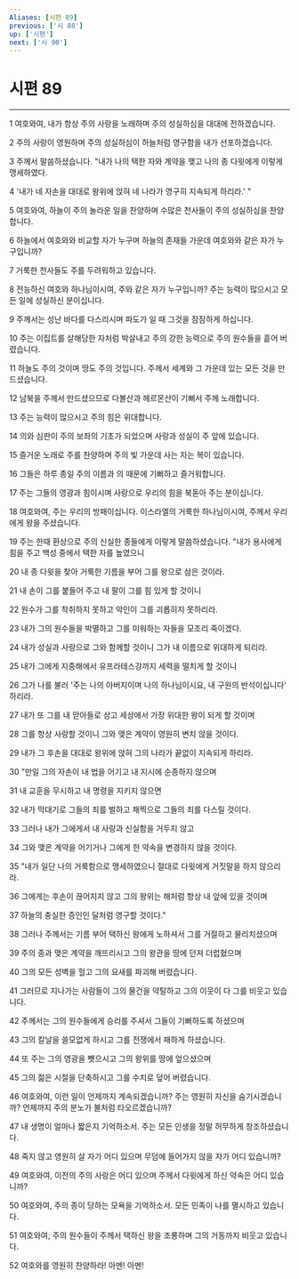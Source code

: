 ```yaml
---
Aliases: [시편 89]
previous: ['시 88']
up: ['시편']
next: ['시 90']
---
```

# 시편 89

***


1 여호와여, 내가 항상 주의 사랑을 노래하며 주의 성실하심을 대대에 전하겠습니다. 

2 주의 사랑이 영원하며 주의 성실하심이 하늘처럼 영구함을 내가 선포하겠습니다. 

3 주께서 말씀하셨습니다. "내가 나의 택한 자와 계약을 맺고 나의 종 다윗에게 이렇게 맹세하였다. 

4 '내가 네 자손을 대대로 왕위에 앉혀 네 나라가 영구히 지속되게 하리라.' " 

5 여호와여, 하늘이 주의 놀라운 일을 찬양하며 수많은 천사들이 주의 성실하심을 찬양합니다. 

6 하늘에서 여호와와 비교할 자가 누구며 하늘의 존재들 가운데 여호와와 같은 자가 누구입니까? 

7 거룩한 천사들도 주를 두려워하고 있습니다. 

8 전능하신 여호와 하나님이시여, 주와 같은 자가 누구입니까? 주는 능력이 많으시고 모든 일에 성실하신 분이십니다. 

9 주께서는 성난 바다를 다스리시며 파도가 일 때 그것을 잠잠하게 하십니다. 

10 주는 이집트를 살해당한 자처럼 박살내고 주의 강한 능력으로 주의 원수들을 흩어 버렸습니다. 

11 하늘도 주의 것이며 땅도 주의 것입니다. 주께서 세계와 그 가운데 있는 모든 것을 만드셨습니다. 

12 남북을 주께서 만드셨으므로 다볼산과 헤르몬산이 기뻐서 주께 노래합니다. 

13 주는 능력이 많으시고 주의 힘은 위대합니다. 

14 의와 심판이 주의 보좌의 기초가 되었으며 사랑과 성실이 주 앞에 있습니다. 

15 즐거운 노래로 주를 찬양하며 주의 빛 가운데 사는 자는 복이 있습니다. 

16 그들은 하루 종일 주의 이름과 의 때문에 기뻐하고 즐거워합니다. 

17 주는 그들의 영광과 힘이시며 사랑으로 우리의 힘을 북돋아 주는 분이십니다. 

18 여호와여, 주는 우리의 방패이십니다. 이스라엘의 거룩한 하나님이시여, 주께서 우리에게 왕을 주셨습니다. 

19 주는 한때 환상으로 주의 신실한 종들에게 이렇게 말씀하셨습니다. "내가 용사에게 힘을 주고 백성 중에서 택한 자를 높였으니 

20 내 종 다윗을 찾아 거룩한 기름을 부어 그를 왕으로 삼은 것이라. 

21 내 손이 그를 붙들어 주고 내 팔이 그를 힘 있게 할 것이니 

22 원수가 그를 착취하지 못하고 악인이 그를 괴롭히지 못하리라. 

23 내가 그의 원수들을 박멸하고 그를 미워하는 자들을 모조리 죽이겠다. 

24 내가 성실과 사랑으로 그와 함께할 것이니 그가 내 이름으로 위대하게 되리라. 

25 내가 그에게 지중해에서 유프라테스강까지 세력을 떨치게 할 것이니 

26 그가 나를 불러 '주는 나의 아버지이며 나의 하나님이시요, 내 구원의 반석이십니다' 하리라. 

27 내가 또 그를 내 맏아들로 삼고 세상에서 가장 위대한 왕이 되게 할 것이며 

28 그를 항상 사랑할 것이니 그와 맺은 계약이 영원히 변치 않을 것이다. 

29 내가 그 후손을 대대로 왕위에 앉혀 그의 나라가 끝없이 지속되게 하리라. 

30 "만일 그의 자손이 내 법을 어기고 내 지시에 순종하지 않으며 

31 내 교훈을 무시하고 내 명령을 지키지 않으면 

32 내가 막대기로 그들의 죄를 벌하고 채찍으로 그들의 죄를 다스릴 것이다. 

33 그러나 내가 그에게서 내 사랑과 신실함을 거두지 않고 

34 그와 맺은 계약을 어기거나 그에게 한 약속을 변경하지 않을 것이다. 

35 "내가 일단 나의 거룩함으로 맹세하였으니 절대로 다윗에게 거짓말을 하지 않으리라. 

36 그에게는 후손이 끊어지지 않고 그의 왕위는 해처럼 항상 내 앞에 있을 것이며 

37 하늘의 충실한 증인인 달처럼 영구할 것이다." 

38 그러나 주께서는 기름 부어 택하신 왕에게 노하셔서 그를 거절하고 물리치셨으며 

39 주의 종과 맺은 계약을 깨뜨리시고 그의 왕관을 땅에 던져 더럽혔으며 

40 그의 모든 성벽을 헐고 그의 요새를 파괴해 버렸습니다. 

41 그러므로 지나가는 사람들이 그의 물건을 약탈하고 그의 이웃이 다 그를 비웃고 있습니다. 

42 주께서는 그의 원수들에게 승리를 주셔서 그들이 기뻐하도록 하셨으며 

43 그의 칼날을 쓸모없게 하시고 그를 전쟁에서 패하게 하셨습니다. 

44 또 주는 그의 영광을 뺏으시고 그의 왕위를 땅에 엎으셨으며 

45 그의 젊은 시절을 단축하시고 그를 수치로 덮어 버렸습니다. 

46 여호와여, 이런 일이 언제까지 계속되겠습니까? 주는 영원히 자신을 숨기시겠습니까? 언제까지 주의 분노가 불처럼 타오르겠습니까? 

47 내 생명이 얼마나 짧은지 기억하소서. 주는 모든 인생을 정말 허무하게 창조하셨습니다. 

48 죽지 않고 영원히 살 자가 어디 있으며 무덤에 들어가지 않을 자가 어디 있습니까? 

49 여호와여, 이전의 주의 사랑은 어디 있으며 주께서 다윗에게 하신 약속은 어디 있습니까? 

50 여호와여, 주의 종이 당하는 모욕을 기억하소서. 모든 민족이 나를 멸시하고 있습니다. 

51 여호와여, 주의 원수들이 주께서 택하신 왕을 조롱하며 그의 거동까지 비웃고 있습니다. 

52 여호와를 영원히 찬양하라! 아멘! 아멘!
